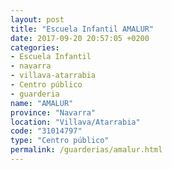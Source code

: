 ```yaml
---
layout: post
title: "Escuela Infantil AMALUR"
date: 2017-09-20 20:57:05 +0200
categories:
- Escuela Infantil
- navarra
- villava-atarrabia
- Centro público
- guarderia
name: "AMALUR"
province: "Navarra"
location: "Villava/Atarrabia"
code: "31014797"
type: "Centro público"
permalink: /guarderias/amalur.html
---
```

